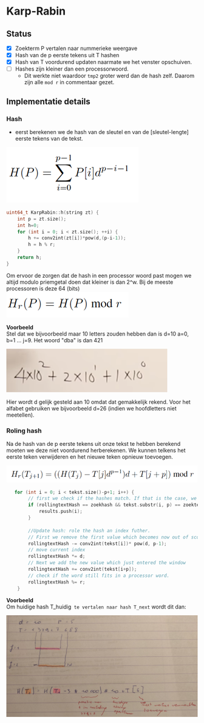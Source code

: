 # Karp-Rabin

## Status

- [x] Zoekterm P vertalen naar nummerieke weergave
- [x] Hash van de p eerste tekens uit T hashen
- [x] Hash van T voordurend updaten naarmate we het venster opschuiven.
- [ ] Hashes zijn kleiner dan een processorwoord.
    -  Dit werkte niet waardoor `tmp2` groter werd dan de hash zelf. Daarom zijn alle `mod r` in commentaar gezet.

## Implementatie details
### Hash
- eerst berekenen we de hash van de sleutel en van de [sleutel-lengte] eerste tekens van de tekst.

![formule 1](./img/formule1.png)

```c
uint64_t KarpRabin::h(string zt) {
    int p = zt.size();
    int h=0;
    for (int i = 0; i < zt.size(); ++i) {
        h += conv2int(zt[i])*pow(d,(p-i-1));
        h = h % r;
    }
    return h;
}
```

Om ervoor de zorgen dat de hash in een processor woord past mogen we altijd modulo priemgetal doen dat kleiner is dan 2^w. Bij de meeste processoren is deze 64 (bits)
![formule 2](./img/formule2.png)

**Voorbeeld**  
Stel dat we bijvoorbeeld maar 10 letters zouden hebben dan is d=10
a=0, b=1 ... j=9. Het woord "dba" is dan 421

![formule 4](./img/formule4.png)

Hier wordt d gelijk gesteld aan 10 omdat dat gemakkelijk rekend. Voor het alfabet gebruiken we bijvoorbeeld d=26 (indien we hoofdletters niet meetellen).
### Roling hash
Na de hash van de p eerste tekens uit onze tekst te hebben berekend moeten we deze niet voordurend herberekenen. We kunnen telkens
het eerste teken verwijderen en het nieuwe teken opnieuw toevoegen.

![formule 3](./img/formule3.png)
```c
   for (int i = 0; i < tekst.size()-p+1; i++) {
        // first we check if the hashes match. If that is the case, we dubbelcheck by verifying the string itself.
        if (rollingtextHash == zoekhash && tekst.substr(i, p) == zoekterm){
            results.push(i);
        }

        //Update hash: role the hash an index futher.
        // First we remove the first value which becomes now out of scope
        rollingtextHash -= conv2int(tekst[i])* pow(d, p-1);
        // move current index
        rollingtextHash *= d;
        // Next we add the new value which just entered the window
        rollingtextHash += conv2int(tekst[i+p]);
        // check if the word still fits in a processor word.
        rollingtextHash %= r;
    }
```
**Voorbeeld**  
Om huidige hash T_huidig` te vertalen naar hash T_next` wordt dit dan:  

![](./img/formule5.jpg)